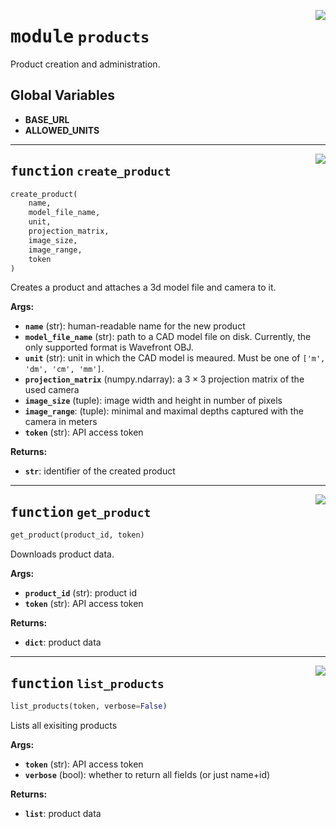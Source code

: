 <!-- markdownlint-disable -->

<a href="../vathos/products.py#L0"><img align="right" style="float:right;" src="https://img.shields.io/badge/-source-cccccc?style=flat-square"></a>

# <kbd>module</kbd> `products`
Product creation and administration. 

**Global Variables**
---------------
- **BASE_URL**
- **ALLOWED_UNITS**

---

<a href="../vathos/products.py#L22"><img align="right" style="float:right;" src="https://img.shields.io/badge/-source-cccccc?style=flat-square"></a>

## <kbd>function</kbd> `create_product`

```python
create_product(
    name,
    model_file_name,
    unit,
    projection_matrix,
    image_size,
    image_range,
    token
)
```

Creates a product and attaches a 3d model file and camera to it. 



**Args:**
 
 - <b>`name`</b> (str):  human-readable name for the new product 
 - <b>`model_file_name`</b> (str):  path to a CAD model file on disk. Currently, the only  supported format is Wavefront OBJ. 
 - <b>`unit`</b> (str):  unit in which the CAD model is meaured. Must be one of  `['m', 'dm', 'cm', 'mm']`. 
 - <b>`projection_matrix`</b> (numpy.ndarray):  a $3\times 3$ projection matrix of the   used camera 
 - <b>`image_size`</b> (tuple):  image width and height in number of pixels 
 - <b>`image_range`</b>:  (tuple): minimal and maximal depths captured with the camera in  meters 
 - <b>`token`</b> (str):  API access token 



**Returns:**
 
 - <b>`str`</b>:  identifier of the created product 


---

<a href="../vathos/products.py#L112"><img align="right" style="float:right;" src="https://img.shields.io/badge/-source-cccccc?style=flat-square"></a>

## <kbd>function</kbd> `get_product`

```python
get_product(product_id, token)
```

Downloads product data. 



**Args:**
 
 - <b>`product_id`</b> (str):  product id 
 - <b>`token`</b> (str):  API access token 



**Returns:**
 
 - <b>`dict`</b>:  product data 


---

<a href="../vathos/products.py#L130"><img align="right" style="float:right;" src="https://img.shields.io/badge/-source-cccccc?style=flat-square"></a>

## <kbd>function</kbd> `list_products`

```python
list_products(token, verbose=False)
```

Lists all exisiting products 



**Args:**
 
 - <b>`token`</b> (str):  API access token 
 - <b>`verbose`</b> (bool):  whether to return all fields (or just name+id) 



**Returns:**
 
 - <b>`list`</b>:  product data 


